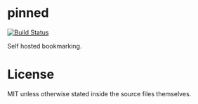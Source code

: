 pinned
===========

[![Build Status](https://secure.travis-ci.org/ncb000gt/pinned.png)](http://travis-ci.org/#!/ncb000gt/pinned) 

Self hosted bookmarking.

License
===========

MIT unless otherwise stated inside the source files themselves.
